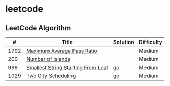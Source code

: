 # leetcode

## LeetCode Algorithm

| # | Title | Solution | Difficulty |
|---| ----- | -------- | ---------- |
|1792|[Maximum Average Pass Ratio](https://leetcode.com/problems/maximum-average-pass-ratio/description/)||Medium|
|200|[Number of Islands](https://leetcode.com/problems/number-of-islands/description/?envType=daily-question&envId=2024-04-19)||Medium|
|988|[Smallest String Starting From Leaf](https://leetcode.com/problems/smallest-string-starting-from-leaf/description/)|[go](https://github.com/Rayui1225/leetcode/blob/main/Algorithm/Smallest%20String%20Starting%20From%20Leaf.go)|Medium|
|1029| [Two City Scheduling](https://leetcode.com/problems/two-city-scheduling/description/)|[go](https://github.com/Rayui1225/leetcode/blob/main/Algorithm/twoCitySchedCost.go)|Medium|
